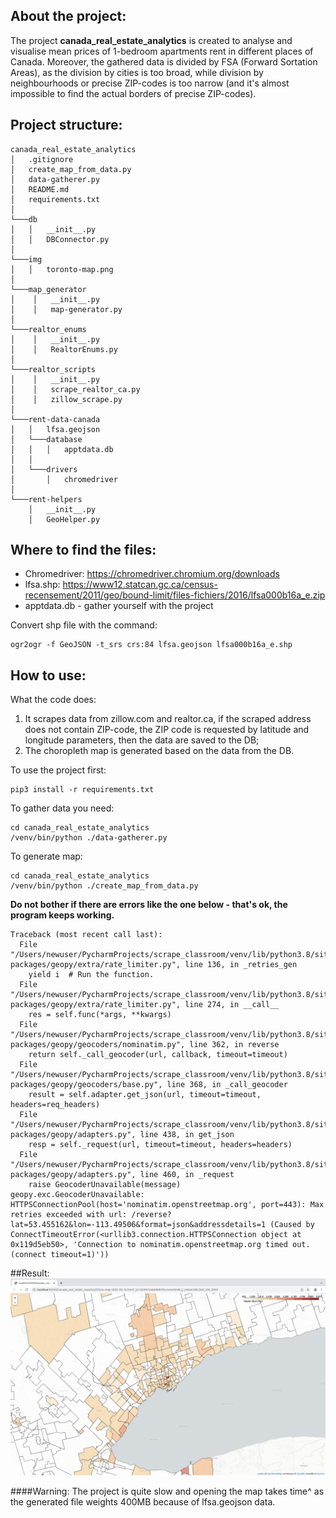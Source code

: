 ## About the project:
The project **canada_real_estate_analytics** is created to analyse and visualise mean prices of 1-bedroom apartments rent in different places of Canada. 
Moreover, the gathered data is divided by FSA (Forward Sortation Areas), as the division by cities is too broad, while division by neighbourhoods or precise ZIP-codes is too narrow (and it's almost impossible to find the actual borders of precise ZIP-codes).
## Project structure:
```
canada_real_estate_analytics
│   .gitignore
│   create_map_from_data.py   
│   data-gatherer.py   
│   README.md
│   requirements.txt       
│   
└───db  
│   │   __init__.py
│   │   DBConnector.py
│   
└───img
│   │   toronto-map.png
│      
└───map_generator
│    │   __init__.py
│    │   map-generator.py        
│      
└───realtor_enums
│    │   __init__.py
│    │   RealtorEnums.py   
│        
└───realtor_scripts
│    │   __init__.py
│    │   scrape_realtor_ca.py    
│    │   zillow_scrape.py    
│    
└───rent-data-canada
│   │   lfsa.geojson
│   └───database
│   │   │   apptdata.db
│   │   
│   └───drivers
│       │   chromedriver
│        
└───rent-helpers
    │   __init__.py
    │   GeoHelper.py
```
## Where to find the files:
- Chromedriver: https://chromedriver.chromium.org/downloads 
- lfsa.shp: https://www12.statcan.gc.ca/census-recensement/2011/geo/bound-limit/files-fichiers/2016/lfsa000b16a_e.zip 
- apptdata.db - gather yourself with the project

Convert shp file with the command:
```
ogr2ogr -f GeoJSON -t_srs crs:84 lfsa.geojson lfsa000b16a_e.shp
```
## How to use:
What the code does:
1. It scrapes data from zillow.com and realtor.ca, if the scraped address does not contain ZIP-code, the ZIP code is requested by latitude and longitude parameters, then the data are saved to the DB;
2. The choropleth map is generated based on the data from the DB.

To use the project first:
```commandline
pip3 install -r requirements.txt
```

To gather data you need: 
```commandline
cd canada_real_estate_analytics
/venv/bin/python ./data-gatherer.py
```

To generate map:
```commandline
cd canada_real_estate_analytics
/venv/bin/python ./create_map_from_data.py
```
**Do not bother if there are errors like the one below - that's ok, the program keeps working.**
```
Traceback (most recent call last):
  File "/Users/newuser/PycharmProjects/scrape_classroom/venv/lib/python3.8/site-packages/geopy/extra/rate_limiter.py", line 136, in _retries_gen
    yield i  # Run the function.
  File "/Users/newuser/PycharmProjects/scrape_classroom/venv/lib/python3.8/site-packages/geopy/extra/rate_limiter.py", line 274, in __call__
    res = self.func(*args, **kwargs)
  File "/Users/newuser/PycharmProjects/scrape_classroom/venv/lib/python3.8/site-packages/geopy/geocoders/nominatim.py", line 362, in reverse
    return self._call_geocoder(url, callback, timeout=timeout)
  File "/Users/newuser/PycharmProjects/scrape_classroom/venv/lib/python3.8/site-packages/geopy/geocoders/base.py", line 368, in _call_geocoder
    result = self.adapter.get_json(url, timeout=timeout, headers=req_headers)
  File "/Users/newuser/PycharmProjects/scrape_classroom/venv/lib/python3.8/site-packages/geopy/adapters.py", line 438, in get_json
    resp = self._request(url, timeout=timeout, headers=headers)
  File "/Users/newuser/PycharmProjects/scrape_classroom/venv/lib/python3.8/site-packages/geopy/adapters.py", line 460, in _request
    raise GeocoderUnavailable(message)
geopy.exc.GeocoderUnavailable: HTTPSConnectionPool(host='nominatim.openstreetmap.org', port=443): Max retries exceeded with url: /reverse?lat=53.455162&lon=-113.49506&format=json&addressdetails=1 (Caused by ConnectTimeoutError(<urllib3.connection.HTTPSConnection object at 0x119d5eb50>, 'Connection to nominatim.openstreetmap.org timed out. (connect timeout=1)'))
```
##Result: 
![alt text](./img/toronto-map.png)

####Warning:
The project is quite slow and opening the map takes time^ as the generated file weights 400MB because of lfsa.geojson data.